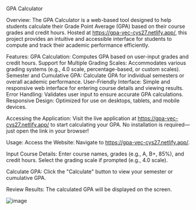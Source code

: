 GPA Calculator 

Overview:
  The GPA Calculator is a web-based tool designed to help students calculate their Grade Point Average (GPA) based on their course grades and credit hours. Hosted at https://gpa-vec-cys27.netlify.app/, this project provides an intuitive and accessible interface for students to compute and track their academic performance efficiently.

Features:
GPA Calculation: Computes GPA based on user-input grades and credit hours.
Support for Multiple Grading Scales: Accommodates various grading systems (e.g., 4.0 scale, percentage-based, or custom scales).
Semester and Cumulative GPA: Calculate GPA for individual semesters or overall academic performance.
User-Friendly Interface: Simple and responsive web interface for entering course details and viewing results.
Error Handling: Validates user input to ensure accurate GPA calculations.
Responsive Design: Optimized for use on desktops, tablets, and mobile devices.


Accessing the Application:
  Visit the live application at https://gpa-vec-cys27.netlify.app/ to start calculating your GPA. No installation is required—just open the link in your browser!


Usage:
Access the Website:
  Navigate to https://gpa-vec-cys27.netlify.app/.

Input Course Details:
  Enter course names, grades (e.g., A, B+, 85%), and credit hours. Select the grading scale if prompted (e.g., 4.0 scale).

Calculate GPA:
  Click the "Calculate" button to view your semester or cumulative GPA.

Review Results:
  The calculated GPA will be displayed on the screen.

![image](https://github.com/user-attachments/assets/02505b96-fb99-47fd-b5f4-bdd544196a50)


